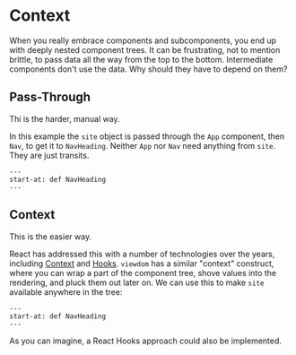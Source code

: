 # Context

When you really embrace components and subcomponents, you end up with deeply nested component trees.
It can be frustrating, not to mention brittle, to pass data all the way from the top to the bottom.
Intermediate components don't use the data.
Why should they have to depend on them?

## Pass-Through

Thi is the harder, manual way.

In this example the `site` object is passed through the `App` component, then `Nav`, to get it to `NavHeading`.
Neither `App` nor `Nav` need anything from `site`.
They are just transits.

```{literalinclude} ../../examples/context/nested_context/__init__.py
---
start-at: def NavHeading
---
```

## Context

This is the easier way.

React has addressed this with a number of technologies over the years, including [Context](https://reactjs.org/docs/context.html) and [Hooks](https://reactjs.org/docs/hooks-intro.html).
`viewdom` has a similar "context" construct, where you can wrap a part of the component tree, shove values into the rendering, and pluck them out later on.
We can use this to make `site` available anywhere in the tree:

```{literalinclude} ../../examples/context/context_api/__init__.py
---
start-at: def NavHeading
---
```

As you can imagine, a React Hooks approach could also be implemented.
